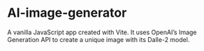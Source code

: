 # AI-image-generator
A vanilla JavaScript app created with Vite. It uses OpenAI’s Image Generation API to create a unique image with its Dalle-2 model.
